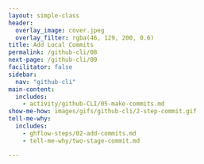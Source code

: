 ```yaml
---
layout: simple-class
header:
  overlay_image: cover.jpeg
  overlay_filter: rgba(46, 129, 200, 0.6)
title: Add Local Commits
permalink: /github-cli/08
next-page: /github-cli/09
facilitator: false
sidebar:
  nav: "github-cli"
main-content:
  includes:
    - activity/github-CLI/05-make-commits.md
show-me-how: images/gifs/github-cli/2-step-commit.gif
tell-me-why:
  includes:
    - ghflow-steps/02-add-commits.md
    - tell-me-why/two-stage-commit.md

---
```

